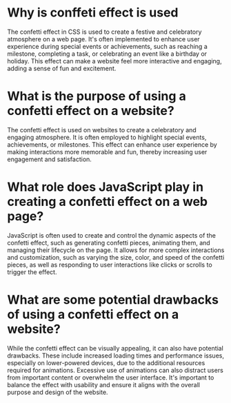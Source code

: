# Why is conffeti effect is used

The confetti effect in CSS is used to create a festive and celebratory atmosphere on a web page. It's often implemented to enhance user experience during special events or achievements, such as reaching a milestone, completing a task, or celebrating an event like a birthday or holiday. This effect can make a website feel more interactive and engaging, adding a sense of fun and excitement.

# What is the purpose of using a confetti effect on a website?

The confetti effect is used on websites to create a celebratory and engaging atmosphere. It is often employed to highlight special events, achievements, or milestones. This effect can enhance user experience by making interactions more memorable and fun, thereby increasing user engagement and satisfaction.

# What role does JavaScript play in creating a confetti effect on a web page?

JavaScript is often used to create and control the dynamic aspects of the confetti effect, such as generating confetti pieces, animating them, and managing their lifecycle on the page. It allows for more complex interactions and customization, such as varying the size, color, and speed of the confetti pieces, as well as responding to user interactions like clicks or scrolls to trigger the effect.

# What are some potential drawbacks of using a confetti effect on a website?

While the confetti effect can be visually appealing, it can also have potential drawbacks. These include increased loading times and performance issues, especially on lower-powered devices, due to the additional resources required for animations. Excessive use of animations can also distract users from important content or overwhelm the user interface. It's important to balance the effect with usability and ensure it aligns with the overall purpose and design of the website.
